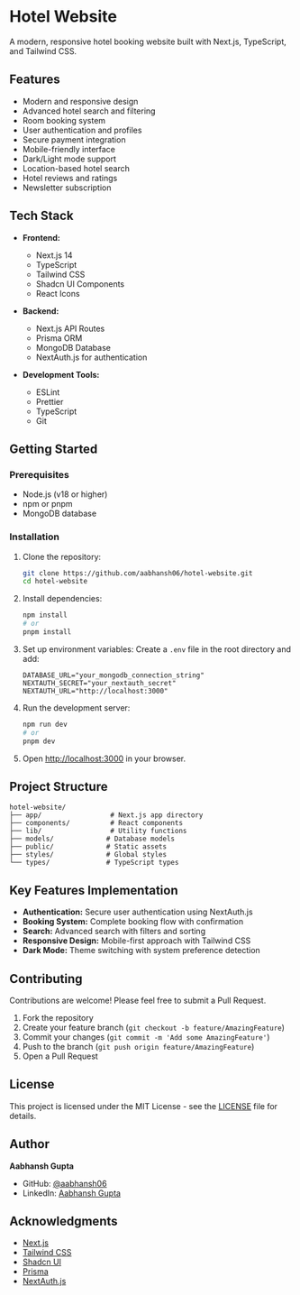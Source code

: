 # Hotel Website

A modern, responsive hotel booking website built with Next.js, TypeScript, and Tailwind CSS.

## Features

- Modern and responsive design
- Advanced hotel search and filtering
- Room booking system
- User authentication and profiles
- Secure payment integration
- Mobile-friendly interface
- Dark/Light mode support
- Location-based hotel search
- Hotel reviews and ratings
- Newsletter subscription

## Tech Stack

- **Frontend:**
  - Next.js 14
  - TypeScript
  - Tailwind CSS
  - Shadcn UI Components
  - React Icons

- **Backend:**
  - Next.js API Routes
  - Prisma ORM
  - MongoDB Database
  - NextAuth.js for authentication

- **Development Tools:**
  - ESLint
  - Prettier
  - TypeScript
  - Git

## Getting Started

### Prerequisites

- Node.js (v18 or higher)
- npm or pnpm
- MongoDB database

### Installation

1. Clone the repository:
   ```bash
   git clone https://github.com/aabhansh06/hotel-website.git
   cd hotel-website
   ```

2. Install dependencies:
   ```bash
   npm install
   # or
   pnpm install
   ```

3. Set up environment variables:
   Create a `.env` file in the root directory and add:
   ```
   DATABASE_URL="your_mongodb_connection_string"
   NEXTAUTH_SECRET="your_nextauth_secret"
   NEXTAUTH_URL="http://localhost:3000"
   ```

4. Run the development server:
   ```bash
   npm run dev
   # or
   pnpm dev
   ```

5. Open [http://localhost:3000](http://localhost:3000) in your browser.

## Project Structure

```
hotel-website/
├── app/                 # Next.js app directory
├── components/          # React components
├── lib/                 # Utility functions
├── models/             # Database models
├── public/             # Static assets
├── styles/             # Global styles
└── types/              # TypeScript types
```

## Key Features Implementation

- **Authentication:** Secure user authentication using NextAuth.js
- **Booking System:** Complete booking flow with confirmation
- **Search:** Advanced search with filters and sorting
- **Responsive Design:** Mobile-first approach with Tailwind CSS
- **Dark Mode:** Theme switching with system preference detection

## Contributing

Contributions are welcome! Please feel free to submit a Pull Request.

1. Fork the repository
2. Create your feature branch (`git checkout -b feature/AmazingFeature`)
3. Commit your changes (`git commit -m 'Add some AmazingFeature'`)
4. Push to the branch (`git push origin feature/AmazingFeature`)
5. Open a Pull Request

## License

This project is licensed under the MIT License - see the [LICENSE](LICENSE) file for details.

## Author

**Aabhansh Gupta**
- GitHub: [@aabhansh06](https://github.com/aabhansh06)
- LinkedIn: [Aabhansh Gupta](https://linkedin.com/in/aabhanshgupta)

## Acknowledgments

- [Next.js](https://nextjs.org/)
- [Tailwind CSS](https://tailwindcss.com/)
- [Shadcn UI](https://ui.shadcn.com/)
- [Prisma](https://www.prisma.io/)
- [NextAuth.js](https://next-auth.js.org/) 